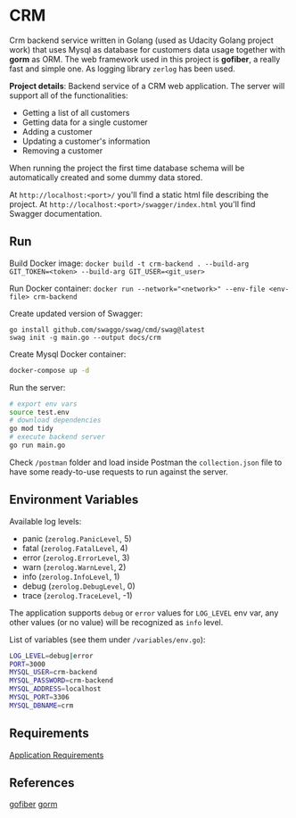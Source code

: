 # CRM

Crm backend service written in Golang (used as Udacity Golang project work) that uses Mysql as database for customers data usage together with **gorm** as ORM.
The web framework used in this project is **gofiber**, a really fast and simple one.
As logging library `zerlog` has been used.

**Project details**:
Backend service of a CRM web application. The server will support all of the functionalities:
- Getting a list of all customers
- Getting data for a single customer
- Adding a customer
- Updating a customer's information
- Removing a customer

When running the project the first time database schema will be automatically created and some dummy data stored.

At `http://localhost:<port>/` you'll find a static html file describing the project.
At `http://localhost:<port>/swagger/index.html` you'll find Swagger documentation.

## Run

Build Docker image: `docker build -t crm-backend . --build-arg GIT_TOKEN=<token> --build-arg GIT_USER=<git_user>`

Run Docker container: `docker run --network="<network>" --env-file <env-file> crm-backend`

Create updated version of Swagger:
```
go install github.com/swaggo/swag/cmd/swag@latest
swag init -g main.go --output docs/crm
```

Create Mysql Docker container:
```bash
docker-compose up -d
```

Run the server:
```bash
# export env vars
source test.env 
# download dependencies
go mod tidy
# execute backend server
go run main.go
```

Check `/postman` folder and load inside Postman the `collection.json` file to have some ready-to-use requests to run against the server.

## Environment Variables

Available log levels:
- panic (`zerolog.PanicLevel`, 5)
- fatal (`zerolog.FatalLevel`, 4)
- error (`zerolog.ErrorLevel`, 3)
- warn (`zerolog.WarnLevel`, 2)
- info (`zerolog.InfoLevel`, 1)
- debug (`zerolog.DebugLevel`, 0)
- trace (`zerolog.TraceLevel`, -1)

The application supports `debug` or `error` values for `LOG_LEVEL` env var, any other values (or no value) will be recognized as `info` level.

List of variables (see them under `/variables/env.go`):
```bash
LOG_LEVEL=debug|error
PORT=3000
MYSQL_USER=crm-backend
MYSQL_PASSWORD=crm-backend
MYSQL_ADDRESS=localhost
MYSQL_PORT=3306
MYSQL_DBNAME=crm
```

## Requirements

[Application Requirements](https://review.udacity.com/#!/rubrics/4856/view)

## References

[gofiber](https://gofiber.io/)
[gorm](https://gorm.io/)